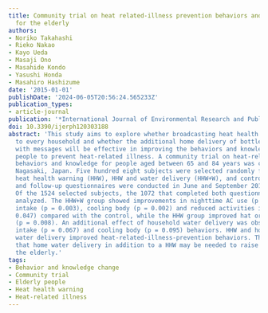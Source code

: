 ```yaml
---
title: Community trial on heat related-illness prevention behaviors and knowledge
  for the elderly
authors:
- Noriko Takahashi
- Rieko Nakao
- Kayo Ueda
- Masaji Ono
- Masahide Kondo
- Yasushi Honda
- Masahiro Hashizume
date: '2015-01-01'
publishDate: '2024-06-05T20:56:24.565233Z'
publication_types:
- article-journal
publication: '*International Journal of Environmental Research and Public Health*'
doi: 10.3390/ijerph120303188
abstract: 'This study aims to explore whether broadcasting heat health warnings (HHWs),
  to every household and whether the additional home delivery of bottled water labeled
  with messages will be effective in improving the behaviors and knowledge of elderly
  people to prevent heat-related illness. A community trial on heat-related-illness-prevention
  behaviors and knowledge for people aged between 65 and 84 years was conducted in
  Nagasaki, Japan. Five hundred eight subjects were selected randomly from three groups:
  heat health warning (HHW), HHW and water delivery (HHW+W), and control groups. Baseline
  and follow-up questionnaires were conducted in June and September 2012, respectively.
  Of the 1524 selected subjects, the 1072 that completed both questionnaires were
  analyzed. The HHW+W group showed improvements in nighttime AC use (p = 0.047), water
  intake (p = 0.003), cooling body (p = 0.002) and reduced activities in heat (p =
  0.047) compared with the control, while the HHW group improved hat or parasol use
  (p = 0.008). An additional effect of household water delivery was observed in water
  intake (p = 0.067) and cooling body (p = 0.095) behaviors. HHW and household bottled
  water delivery improved heat-related-illness-prevention behaviors. The results indicate
  that home water delivery in addition to a HHW may be needed to raise awareness of
  the elderly.'
tags:
- Behavior and knowledge change
- Community trial
- Elderly people
- Heat health warning
- Heat-related illness
---
```

